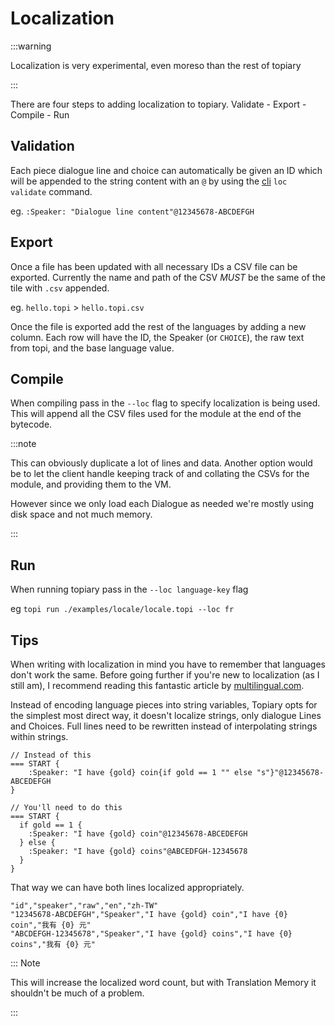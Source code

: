 # Localization

:::warning

Localization is very experimental, even moreso than the rest of topiary

:::

There are four steps to adding localization to topiary. Validate - Export - Compile - Run

## Validation

Each piece dialogue line and choice can automatically be given an ID which will be
appended to the string content with an `@` by using the [cli](./cli.md) `loc validate` command.

eg. `:Speaker: "Dialogue line content"@12345678-ABCDEFGH`

## Export

Once a file has been updated with all necessary IDs a CSV file can be exported.
Currently the name and path of the CSV *MUST* be the same of the tile with `.csv` appended.

eg. `hello.topi` > `hello.topi.csv`

Once the file is exported add the rest of the languages by adding a new column.
Each row will have the ID, the Speaker (or `CHOICE`), the raw text from topi, and the base language value.

## Compile

When compiling pass in the `--loc` flag to specify localization is being used.
This will append all the CSV files used for the module at the end of the bytecode.

:::note

This can obviously duplicate a lot of lines and data.
Another option would be to let the client handle keeping track of and
collating the CSVs for the module, and providing them to the VM.

However since we only load each Dialogue as needed we're mostly using
disk space and not much memory.

:::

## Run

When running topiary pass in the `--loc language-key` flag

eg `topi run ./examples/locale/locale.topi --loc fr`


## Tips

When writing with localization in mind you have to remember that
languages don't work the same. Before going further if you're
new to localization (as I still am), I recommend reading this fantastic article by 
[multilingual.com](https://multilingual.com/articles/improving-translation-of-variables-in-interactive-games/).

Instead of encoding language pieces into string variables, Topiary opts for the
simplest most direct way, it doesn't localize strings, only dialogue Lines and Choices.
Full lines need to be rewritten instead of interpolating strings within strings.

```topi
// Instead of this
=== START {
    :Speaker: "I have {gold} coin{if gold == 1 "" else "s"}"@12345678-ABCEDEFGH
}

// You'll need to do this
=== START {
  if gold == 1 {
    :Speaker: "I have {gold} coin"@12345678-ABCEDEFGH
  } else {
    :Speaker: "I have {gold} coins"@ABCEDFGH-12345678
  }
}
```

That way we can have both lines localized appropriately.

```csv
"id","speaker","raw","en","zh-TW"
"12345678-ABCDEFGH","Speaker","I have {gold} coin","I have {0} coin","我有 {0} 元"
"ABCDEFGH-12345678","Speaker","I have {gold} coins","I have {0} coins","我有 {0} 元"
```

::: Note

This will increase the localized word count,
but with Translation Memory it shouldn't be much of a problem.

:::
